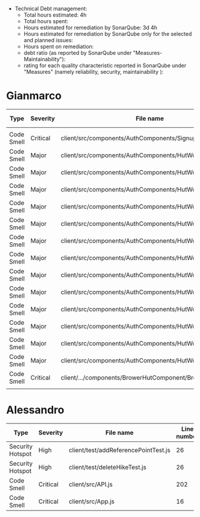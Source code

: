 
- Technical Debt management:
  - Total hours estimated: 4h 
  - Total hours spent: 
  - Hours estimated for remediation by SonarQube: 3d 4h
  - Hours estimated for remediation by SonarQube only for the selected and planned issues: 
  - Hours spent on remediation: 
  - debt ratio (as reported by SonarQube under "Measures-Maintainability"): 
  - rating for each quality characteristic reported in SonarQube under "Measures" (namely reliability, security, maintainability ):
	
# Gianmarco

| Type      | Severity | File name | Line number | Estimated time | Actual time |
| --------- | -------- | --------- | ----------- | -------------- | ----------- |
|           |          |           |             |                |             |
|   Code Smell   |    Critical     |    client/src/components/AuthComponents/SignupComponents.js    |     38           |      7m          |      5m     |
|   Code Smell   |    Major        |      client/src/components/AuthComponents/HutWorkerForm.js     |     140          |      5m          |      10m    |
|   Code Smell   |    Major        |      client/src/components/AuthComponents/HutWorkerForm.js     |     141          |      5m          |      8m     |
|   Code Smell   |    Major        |      client/src/components/AuthComponents/HutWorkerForm.js     |     143          |      5m          |      1m     |
|   Code Smell   |    Major        |      client/src/components/AuthComponents/HutWorkerForm.js     |     175          |      5m          |      1m     |
|   Code Smell   |    Major        |      client/src/components/AuthComponents/HutWorkerForm.js     |     185          |      5m          |      5m     |
|   Code Smell   |    Major        |      client/src/components/AuthComponents/HutWorkerForm.js     |     188          |      5m          |      1m     |
|   Code Smell   |    Major        |      client/src/components/AuthComponents/HutWorkerForm.js     |     142          |      5m          |      1m     |
|   Code Smell   |    Major        |      client/src/components/AuthComponents/HutWorkerForm.js     |     154          |      5m          |      3m     |
|   Code Smell   |    Major        |      client/src/components/AuthComponents/HutWorkerForm.js     |     155          |      5m          |      3m     |
|   Code Smell   |    Major        |      client/src/components/AuthComponents/HutWorkerForm.js     |     156          |      5m          |      3m     |
|   Code Smell   |    Major        |      client/src/components/AuthComponents/HutWorkerForm.js     |     171          |      5m          |      3m     |
|   Code Smell   |    Major        |      client/src/components/AuthComponents/HutWorkerForm.js     |     174          |      5m          |      3m     |
|   Code Smell   |    Major        |      client/src/components/AuthComponents/HutWorkerForm.js     |     180          |      5m          |      3m     |
|   Code Smell   |    Critical     |      client/.../components/BrowerHutComponent/BrowserHuts.js   |     110          |      12m         |      10m    |
|           |          |           |             |                |             |

# Alessandro 

| Type      | Severity | File name | Line number | Estimated time | Actual time |
| --------- | -------- | --------- | ----------- | -------------- | ----------- |
| Security Hotspot | High | client/test/addReferencePointTest.js | 26 |  / | 1m |
| Security Hotspot | High | client/test/deleteHikeTest.js | 26 |  / | 1m |
| Code Smell | Critical | client/src/API.js | 202 | 6min | 5m |
| Code Smell | Critical | client/src/App.js | 16 | 6min | 10m |